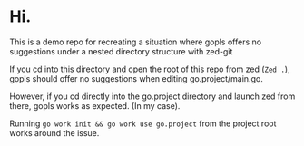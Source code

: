 # Hi.
This is a demo repo for recreating a situation where gopls offers no suggestions under a nested directory structure with zed-git

If you cd into this directory and open the root of this repo from zed (`Zed .`), gopls should offer no suggestions when editing go.project/main.go.

However, if you cd directly into the go.project directory and launch zed from there, gopls works as expected. (In my case).

Running `go work init && go work use go.project` from the project root works around the issue.
